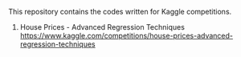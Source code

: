 This repository contains the codes written for Kaggle competitions.

1. House Prices - Advanced Regression Techniques
https://www.kaggle.com/competitions/house-prices-advanced-regression-techniques

